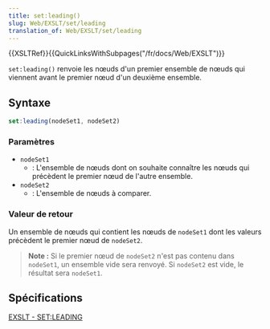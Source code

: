 ```yaml
---
title: set:leading()
slug: Web/EXSLT/set/leading
translation_of: Web/EXSLT/set/leading
---
```


{{XSLTRef}}{{QuickLinksWithSubpages("/fr/docs/Web/EXSLT")}}

`set:leading()` renvoie les nœuds d'un premier ensemble de nœuds qui viennent avant le premier nœud d'un deuxième ensemble.

## Syntaxe

```js
set:leading(nodeSet1, nodeSet2)
```

### Paramètres

- `nodeSet1`
  - : L'ensemble de nœuds dont on souhaite connaître les nœuds qui précèdent le premier nœud de l'autre ensemble.
- `nodeSet2`
  - : L'ensemble de nœuds à comparer.

### Valeur de retour

Un ensemble de nœuds qui contient les nœuds de `nodeSet1` dont les valeurs précèdent le premier nœud de `nodeSet2`.

> **Note :** Si le premier nœud de `nodeSet2` n'est pas contenu dans `nodeSet1`, un ensemble vide sera renvoyé. Si `nodeSet2` est vide, le résultat sera `nodeSet1`.

## Spécifications

[EXSLT - SET:LEADING](http://exslt.org/set/functions/leading/index.html)
